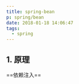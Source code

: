 ```yaml
---
title: spring-bean
p: spring/bean
date: 2018-01-18 14:06:47
tags:
  - spring
---
```


## 1. 原理

==依赖注入==

